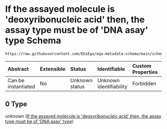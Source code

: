 # If the assayed molecule is 'deoxyribonucleic acid' then, the assay type must be of 'DNA asay' type Schema

```txt
https://raw.githubusercontent.com/EbiEga/ega-metadata-schema/main/schemas/EGA.experiment.json#/anyOf/0
```



| Abstract            | Extensible | Status         | Identifiable            | Custom Properties | Additional Properties | Access Restrictions | Defined In                                                                           |
| :------------------ | :--------- | :------------- | :---------------------- | :---------------- | :-------------------- | :------------------ | :----------------------------------------------------------------------------------- |
| Can be instantiated | No         | Unknown status | Unknown identifiability | Forbidden         | Allowed               | none                | [EGA.experiment.json\*](../../../schemas/EGA.experiment.json "open original schema") |

## 0 Type

unknown ([If the assayed molecule is 'deoxyribonucleic acid' then, the assay type must be of 'DNA asay' type](ega-1-anyof-if-the-assayed-molecule-is-deoxyribonucleic-acid-then-the-assay-type-must-be-of-dna-asay-type.md))
